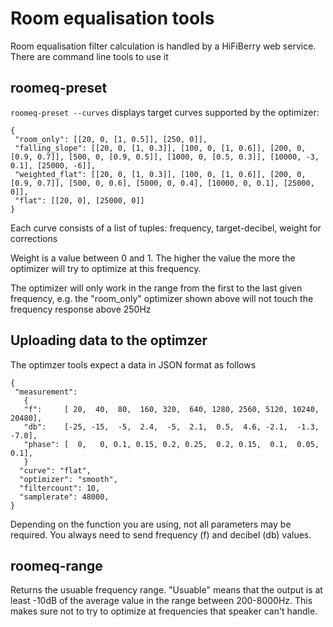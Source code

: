 # Room equalisation tools

Room equalisation filter calculation is handled by a HiFiBerry web service. There are command line tools to use it

## roomeq-preset

`roomeq-preset --curves` displays target curves supported by the optimizer:

```
{
 "room_only": [[20, 0, [1, 0.5]], [250, 0]], 
 "falling_slope": [[20, 0, [1, 0.3]], [100, 0, [1, 0.6]], [200, 0, [0.9, 0.7]], [500, 0, [0.9, 0.5]], [1000, 0, [0.5, 0.3]], [10000, -3, 0.1], [25000, -6]], 
 "weighted_flat": [[20, 0, [1, 0.3]], [100, 0, [1, 0.6]], [200, 0, [0.9, 0.7]], [500, 0, 0.6], [5000, 0, 0.4], [10000, 0, 0.1], [25000, 0]], 
 "flat": [[20, 0], [25000, 0]]
}
```

Each curve consists of a list of tuples:
frequency, target-decibel, weight for corrections

Weight is a value between 0 and 1. The higher the value the more the optimizer will try to optimize at this frequency. 

The optimizer will only work in the range from the first to the last given frequency, e.g. the "room_only" 
optimizer shown above will not touch the frequency response above 250Hz

## Uploading data to the optimzer

The optimzer tools expect a data in JSON format as follows

```
{
 "measurement": 
   {
   "f":     [ 20,  40,  80,  160, 320,  640, 1280, 2560, 5120, 10240, 20480],
   "db":    [-25, -15,  -5,  2.4,  -5,  2.1,  0.5,  4.6, -2.1,  -1.3,  -7.0],
   "phase": [  0,   0, 0.1, 0.15, 0.2, 0.25,  0.2, 0.15,  0.1,  0.05,   0.1],
   }
  "curve": "flat",
  "optimizer": "smooth",
  "filtercount": 10,
  "samplerate": 48000,
}
```

Depending on the function you are using, not all parameters may be required. You always need to send frequency (f) and decibel (db) values.

## roomeq-range

Returns the usuable frequency range. "Usuable" means that the output is at least -10dB of the average value in the range between 200-8000Hz. This makes sure not to try to optimize at frequencies that speaker can't handle.


